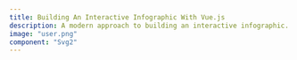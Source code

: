 ```yaml
---
title: Building An Interactive Infographic With Vue.js
description: A modern approach to building an interactive infographic.
image: "user.png"
component: "Svg2"
---
```

